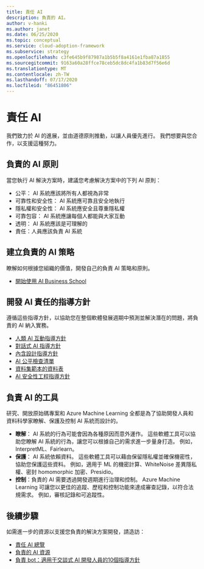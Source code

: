 ```yaml
---
title: 責任 AI
description: 負責的 AI。
author: v-hanki
ms.author: janet
ms.date: 06/25/2020
ms.topic: conceptual
ms.service: cloud-adoption-framework
ms.subservice: strategy
ms.openlocfilehash: c3fe645b9f87987a1b5b5f8a4161e1fba87a1855
ms.sourcegitcommit: 9163a60a28ffce78ceb5dc8dc4fa1b83d7f56e6d
ms.translationtype: MT
ms.contentlocale: zh-TW
ms.lasthandoff: 07/17/2020
ms.locfileid: "86451806"
---
```

<!-- docsTest:ignore InterpretML FairLearn -->

# <a name="responsible-ai"></a>責任 AI

我們致力於 AI 的進展，並由道德原則推動，以讓人員優先進行。 我們想要與您合作，以支援這種努力。

## <a name="responsible-ai-principles"></a>負責的 AI 原則

當您執行 AI 解決方案時，建議您考慮解決方案中的下列 AI 原則：

- 公平： AI 系統應該將所有人都視為非常
- 可靠性和安全性： AI 系統應可靠且安全地執行
- 隱私權和安全性： AI 系統應安全且尊重隱私權
- 可靠包容： AI 系統應讓每個人都能與大家互動
- 透明： AI 系統應該是可理解的
- 責任：人員應該負責 AI 系統

## <a name="establish-a-responsible-ai-strategy"></a>建立負責的 AI 策略

瞭解如何根據您組織的價值，開發自己的負責 AI 策略和原則。

- [開始使用 AI Business School](https://www.microsoft.com/ai/ai-business-school?SilentAuth=1#primaryR7)

## <a name="guidelines-to-develop-ai-responsibly"></a>開發 AI 責任的指導方針

遵循這些指導方針，以協助您在整個軟體發展週期中預測並解決潛在的問題，將負責的 AI 納入實務。

- [人類 AI 互動指導方針](https://aka.ms/aiguidelines)
- [對話式 AI 指導方針](https://www.microsoft.com/research/publication/responsible-bots/)
- [內含設計指導方針](https://www.microsoft.com/design/inclusive/)
- [AI 公平檢查清單](https://query.prod.cms.rt.microsoft.com/cms/api/am/binary/RE4t6dA)
- [資料集範本的資料表](https://query.prod.cms.rt.microsoft.com/cms/api/am/binary/RE4t8QB)
- [AI 安全性工程指導方針](https://blogs.microsoft.com/on-the-issues/2019/12/06/ai-machine-learning-security/)

## <a name="tools-for-responsible-ai"></a>負責 AI 的工具

研究、開放原始碼專案和 Azure Machine Learning 全都是為了協助開發人員和資料科學家瞭解、保護及控制 AI 系統而設計的。

- **瞭解**： AI 系統的行為可能會因為各種原因而意外運作。 這些軟體工具可以協助您瞭解 AI 系統的行為，讓您可以根據自己的需求進一步量身打造。 例如，InterpretML、Fairlearn。
- **保護**： AI 系統依賴資料。 這些軟體工具可以藉由保留隱私權並確保機密性，協助您保護這些資料。 例如，適用于 ML 的機密計算、WhiteNoise 差異隱私權、密封 homomorphic 加密、Presidio。
- **控制**：負責的 AI 需要透過開發週期進行治理和控制。 Azure Machine Learning 可讓您以更佳的追蹤、歷程和控制功能來達成審查記錄，以符合法規需求。 例如，審核記錄和可追蹤性。

## <a name="next-steps"></a>後續步驟

如需進一步的資源以支援您負責的解決方案開發，請造訪：

- [責任 AI 總覽](https://www.microsoft.com/ai/responsible-ai?activetab=pivot1:primaryr6)
- [負責的 AI 資源](https://www.microsoft.com/ai/responsible-ai-resources)
- [負責 bot：適用于交談式 AI 開發人員的10個指導方針](https://www.microsoft.com/research/publication/responsible-bots/)
